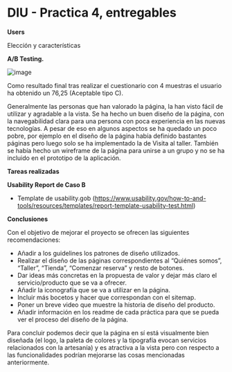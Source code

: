# DIU - Practica 4, entregables


**Users**

Elección y características

**A/B Testing.**

![image](https://github.com/merypr/DIU_Lospibes/assets/92978748/eb8162db-c188-451c-ae9f-20ad2553eef8)

Como resultado final tras realizar el cuestionario con 4 muestras el usuario ha obtenido un 76,25 (Aceptable tipo C). 

Generalmente las personas que han valorado la página, la han visto fácil de utilizar y agradable a la vista. Se ha hecho un buen diseño de la página, con la navegabilidad clara para una persona con poca experiencia en las nuevas tecnologías. A pesar de eso en algunos aspectos se ha quedado un poco pobre, por ejemplo en el diseño de la página había definido bastantes páginas pero luego solo se ha implementado la de Visita al taller. También se había hecho un wireframe de la página para unirse a un grupo y no se ha incluido en el prototipo de la aplicación.

**Tareas realizadas**


**Usability Report de Caso B**
* Template de usability.gob (https://www.usability.gov/how-to-and-tools/resources/templates/report-template-usability-test.html) 

**Conclusiones**

Con el objetivo de mejorar el proyecto se ofrecen las siguientes recomendaciones:
  - Añadir a los guidelines los patrones de diseño utilizados.
  - Realizar el diseño de las páginas correspondientes al “Quiénes somos”, “Taller”, “Tienda”, “Comenzar reserva” y resto de botones.
  - Dar ideas más concretas en la propuesta de valor y dejar más claro el servicio/producto que se va a ofrecer.
  - Añadir la iconografía que se va a utilizar en la página.
  - Incluir más bocetos y hacer que correspondan con el sitemap.
  - Poner un breve video que muestre la historia de diseño del producto.
  - Añadir información en los readme de cada práctica para que se pueda ver el proceso del diseño de la página.
  
Para concluir podemos decir que la página en sí está visualmente bien diseñada (el logo, la paleta de colores y la tipografía evocan servicios relacionados con la artesanía) y es atractiva a la vista pero con respecto a las funcionalidades podrían mejorarse las cosas mencionadas anteriormente.

